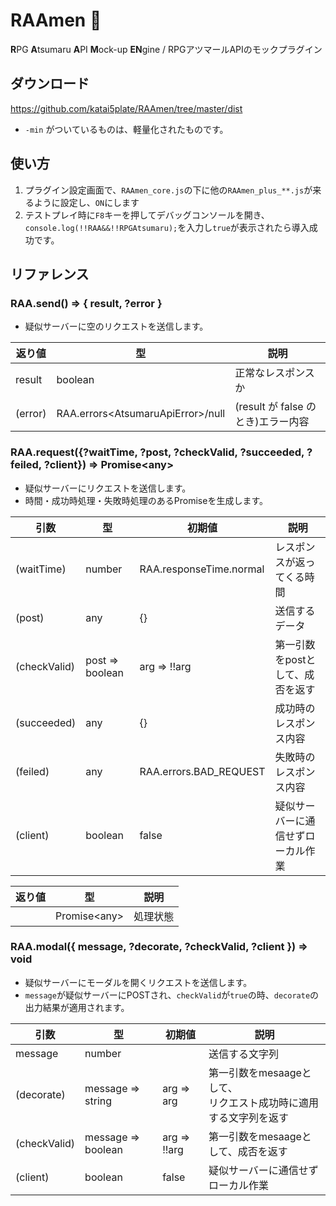 # RAAmen :ramen:
**R**PG **A**tsumaru **A**PI **M**ock-up **EN**gine / RPGアツマールAPIのモックプラグイン

## ダウンロード
https://github.com/katai5plate/RAAmen/tree/master/dist
- `-min` がついているものは、軽量化されたものです。

## 使い方
1. プラグイン設定画面で、`RAAmen_core.js`の下に他の`RAAmen_plus_**.js`が来るように設定し、`ON`にします
2. テストプレイ時に`F8`キーを押してデバッグコンソールを開き、`console.log(!!RAA&&!!RPGAtsumaru);`を入力し`true`が表示されたら導入成功です。

## リファレンス
### RAA.send() => { result, ?error }
- 疑似サーバーに空のリクエストを送信します。

|返り値|型|説明|
|-|-|-|
|result|boolean|正常なレスポンスか|
|(error)|RAA.errors\<AtsumaruApiError\>/null|(result が false のとき)エラー内容|

### RAA.request({?waitTime, ?post, ?checkValid, ?succeeded, ?feiled, ?client}) => Promise\<any\>
- 疑似サーバーにリクエストを送信します。
- 時間・成功時処理・失敗時処理のあるPromiseを生成します。

|引数|型|初期値|説明|
|-|-|-|-|
|(waitTime)|number|RAA.responseTime.normal|レスポンスが返ってくる時間|
|(post)|any|{}|送信するデータ|
|(checkValid)|post => boolean|arg => !!arg|第一引数をpostとして、成否を返す|
|(succeeded)|any|{}|成功時のレスポンス内容|
|(feiled)|any|RAA.errors.BAD_REQUEST|失敗時のレスポンス内容|
|(client)|boolean|false|疑似サーバーに通信せずローカル作業|

|返り値|型|説明|
|-|-|-|
||Promise\<any\>|処理状態|

### RAA.modal({ message, ?decorate, ?checkValid, ?client }) => void
- 疑似サーバーにモーダルを開くリクエストを送信します。
- `message`が疑似サーバーにPOSTされ、`checkValid`が`true`の時、`decorate`の出力結果が適用されます。

|引数|型|初期値|説明|
|-|-|-|-|
|message|number||送信する文字列|
|(decorate)|message => string|arg => arg|第一引数をmesaageとして、<br>リクエスト成功時に適用する文字列を返す|
|(checkValid)|message => boolean|arg => !!arg|第一引数をmesaageとして、成否を返す|
|(client)|boolean|false|疑似サーバーに通信せずローカル作業|

